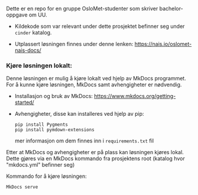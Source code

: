 Dette er en repo for en gruppe OsloMet-studenter som skriver bachelor-oppgave om UU.

- Kildekode som var relevant under dette prosjektet befinner seg under `cinder` katalog.

- Utplassert løsningen finnes under denne lenken: https://nais.io/oslomet-nais-docs/

### Kjøre løsningen lokalt:

Denne løsningen er mulig å kjøre lokalt ved hjelp av MkDocs programmet.
For å kunne kjøre løsningen, MkDocs samt avhengigheter er nødvendig.

- Installasjon og bruk av MkDocs:
  https://www.mkdocs.org/getting-started/

- Avhengigheter,
  disse kan installeres ved hjelp av pip:

  ```
  pip install Pygments
  pip install pymdown-extensions
  ```

  mer informasjon om dem finnes inn i `requirements.txt` fil

Etter at MkDocs og avhengigheter er på plass kan løsningen kjøres lokal.
Dette gjøres via en MkDocs kommando fra prosjektens root (katalog hvor "mkdocs.yml" befinner seg)

Kommando for å kjøre løsningen:
  ```
  MkDocs serve
  ```